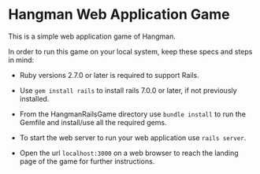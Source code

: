 # Hangman Web Application Game

This is a simple web application game of Hangman.

In order to run this game on your local system, keep these specs and steps in mind:

* Ruby versions 2.7.0 or later is required to support Rails.

* Use ```gem install rails``` to install rails 7.0.0 or later, if not previously installed.

* From the HangmanRailsGame directory use ```bundle install``` to run the Gemfile and install/use all the required gems.

* To start the web server to run your web application use ```rails server```.

* Open the url ```localhost:3000``` on a web browser to reach the landing page of the game for further instructions.
